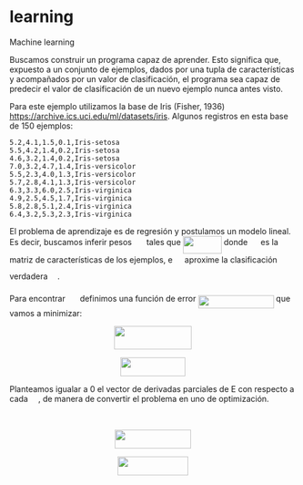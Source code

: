 # learning
Machine learning

Buscamos construir un programa capaz de aprender. Esto significa que, expuesto a un conjunto de ejemplos, dados por una tupla de características y acompañados por un valor de clasificación, el programa sea capaz de predecir el valor de clasificación de un nuevo ejemplo nunca antes visto.

Para este ejemplo utilizamos la base de Iris (Fisher, 1936) https://archive.ics.uci.edu/ml/datasets/iris. Algunos registros en esta base de 150 ejemplos:

    5.2,4.1,1.5,0.1,Iris-setosa
    5.5,4.2,1.4,0.2,Iris-setosa
    4.6,3.2,1.4,0.2,Iris-setosa
    7.0,3.2,4.7,1.4,Iris-versicolor
    5.5,2.3,4.0,1.3,Iris-versicolor
    5.7,2.8,4.1,1.3,Iris-versicolor
    6.3,3.3,6.0,2.5,Iris-virginica
    4.9,2.5,4.5,1.7,Iris-virginica
    5.8,2.8,5.1,2.4,Iris-virginica
    6.4,3.2,5.3,2.3,Iris-virginica

El problema de aprendizaje es de regresión y postulamos un modelo lineal. Es decir, buscamos inferir pesos <img src="/tex/84c95f91a742c9ceb460a83f9b5090bf.svg?invert_in_darkmode&sanitize=true" align=middle width=17.80826024999999pt height=22.465723500000017pt/> tales que <img src="/tex/44dfb70f6cb7b8cbf207a44d953f0ea3.svg?invert_in_darkmode&sanitize=true" align=middle width=67.83093734999999pt height=31.141535699999984pt/> donde <img src="/tex/cbfb1b2a33b28eab8a3e59464768e810.svg?invert_in_darkmode&sanitize=true" align=middle width=14.908688849999992pt height=22.465723500000017pt/> es la matriz de características de los ejemplos, e <img src="/tex/e917ccfa010eeeb2e3795437b4409a24.svg?invert_in_darkmode&sanitize=true" align=middle width=13.19638649999999pt height=31.141535699999984pt/> aproxime la clasificación verdadera <img src="/tex/91aac9730317276af725abd8cef04ca9.svg?invert_in_darkmode&sanitize=true" align=middle width=13.19638649999999pt height=22.465723500000017pt/>.

Para encontrar <img src="/tex/84c95f91a742c9ceb460a83f9b5090bf.svg?invert_in_darkmode&sanitize=true" align=middle width=17.80826024999999pt height=22.465723500000017pt/> definimos una función de error <img src="/tex/68ffbd2936b035f51e14ebf3167b4a60.svg?invert_in_darkmode&sanitize=true" align=middle width=133.03245614999997pt height=22.648391699999998pt/> que vamos a minimizar:

<p align="center"><img src="/tex/2196a0cd525cc946fd0cec03f6e31d49.svg?invert_in_darkmode&sanitize=true" align=middle width=136.58967959999998pt height=41.10931275pt/></p>

<p align="center"><img src="/tex/8b6de22ec658a2615de5252e1968274d.svg?invert_in_darkmode&sanitize=true" align=middle width=113.7586659pt height=32.990165999999995pt/></p>

Planteamos igualar a 0 el vector de derivadas parciales de E con respecto a cada <img src="/tex/9fc20fb1d3825674c6a279cb0d5ca636.svg?invert_in_darkmode&sanitize=true" align=middle width=14.045887349999989pt height=14.15524440000002pt/>, de manera de convertir el problema en uno de optimización.

<p align="center"><img src="/tex/5888e539dd8246d65b14f037eb9ba49d.svg?invert_in_darkmode&sanitize=true" align=middle width=67.5589002pt height=13.698590399999999pt/></p>

<p align="center"><img src="/tex/acb1976c116edef5fd693214c3bcec52.svg?invert_in_darkmode&sanitize=true" align=middle width=134.05747079999998pt height=32.990165999999995pt/></p>

<p align="center"><img src="/tex/ac54a9fc85bb78d0d3279bf840629e9d.svg?invert_in_darkmode&sanitize=true" align=middle width=123.43567335pt height=32.990165999999995pt/></p>

